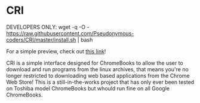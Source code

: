 # CRI

DEVELOPERS ONLY: wget -q -O - https://raw.githubusercontent.com/Pseudonymous-coders/CRI/master/install.sh | bash

For a simple preview, check out <a href="http://pseudonymous.tk/projects/cri">this link</a>!

CRI is a simple interface designed for ChromeBooks to allow the user to download and run programs from the linux archives, that means you're no longer restricted to downloading web based applications from the Chrome Web Store! This is a still-in-the-works project that has only ever been tested on Toshiba model ChromeBooks but whould run fine on all Google ChromeBooks. 
